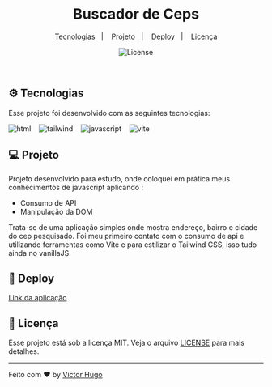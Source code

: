 <h1 align="center">
  Buscador de Ceps 
</h1>

<p align="center">
  <a href="#-tecnologias">Tecnologias</a>&nbsp;&nbsp;&nbsp;|&nbsp;&nbsp;&nbsp;
  <a href="#-projeto">Projeto</a>&nbsp;&nbsp;&nbsp;|&nbsp;&nbsp;&nbsp;
  <a href="#-deploy">Deploy</a>&nbsp;&nbsp;&nbsp;|&nbsp;&nbsp;&nbsp;
  <a href="#memo-licença">Licença</a>
</p>

<p align="center">
 <img  src="https://img.shields.io/static/v1?label=license&message=MIT&color=f54242&labelColor=FF00" alt="License">

</p>

<br>

## ⚙ Tecnologias

Esse projeto foi desenvolvido com as seguintes tecnologias:

<img  src="https://img.shields.io/badge/html5-%23E34F26.svg?style=for-the-badge&logo=html5&logoColor=white" alt="html">&nbsp;&nbsp;&nbsp;&nbsp;<img  src="https://img.shields.io/badge/tailwindcss-%2338B2AC.svg?style=for-the-badge&logo=tailwind-css&logoColor=white" alt="tailwind">&nbsp;&nbsp;&nbsp;&nbsp;<img  src="https://img.shields.io/badge/javascript-%23323330.svg?style=for-the-badge&logo=javascript&logoColor=%23F7DF1E" alt="javascript">&nbsp;&nbsp;&nbsp;&nbsp;<img  src="https://img.shields.io/badge/vite-%23646CFF.svg?style=for-the-badge&logo=vite&logoColor=white" alt="vite">

## 💻 Projeto

Projeto desenvolvido para estudo, onde coloquei em prática meus conhecimentos de javascript aplicando :

- Consumo de API
- Manipulação da DOM

Trata-se de uma aplicação simples onde mostra endereço, bairro e cidade do cep pesquisado. Foi meu primeiro contato com o consumo de api e utilizando ferramentas como Vite e para estilizar o Tailwind CSS, isso tudo ainda no vanillaJS.

## 🚀 Deploy

[Link da aplicação](https://searchceps-v1.vercel.app/)

## :memo: Licença

Esse projeto está sob a licença MIT. Veja o arquivo [LICENSE](.github/LICENSE.md) para mais detalhes.

---

Feito com ♥ by [Victor Hugo](https://github.com/vctrhugoop/)
